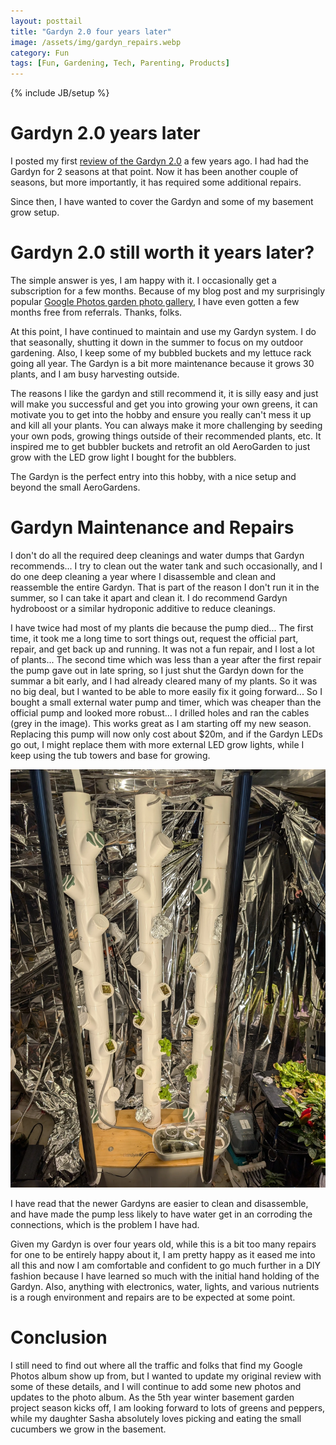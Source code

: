 ```yaml
---
layout: posttail
title: "Gardyn 2.0 four years later"
image: /assets/img/gardyn_repairs.webp
category: Fun
tags: [Fun, Gardening, Tech, Parenting, Products]
---
```

{% include JB/setup %}

# Gardyn 2.0 years later

I posted my first [review of the Gardyn 2.0](/fun/2022/11/10/gardyn-review) a few years ago. I had had the Gardyn for 2 seasons at that point. Now it has been another couple of seasons, but more importantly, it has required some additional repairs.

Since then, I have wanted to cover the Gardyn and some of my basement grow setup.

# Gardyn 2.0 still worth it years later?

The simple answer is yes, I am happy with it. I occasionally get a subscription for a few months. Because of my blog post and my surprisingly popular [Google Photos garden photo gallery](https://photos.app.goo.gl/MLEoP7HsQ8z98H886), I have even gotten a few months free from referrals. Thanks, folks.

At this point, I have continued to maintain and use my Gardyn system. I do that seasonally, shutting it down in the summer to focus on my outdoor gardening. Also, I keep some of my bubbled buckets and my lettuce rack going all year. The Gardyn is a bit more maintenance because it grows 30 plants, and I am busy harvesting outside.

The reasons I like the gardyn and still recommend it, it is silly easy and just will make you successful and get you into growing your own greens, it can motivate you to get into the hobby and ensure you really can't mess it up and kill all your plants. You can always make it more challenging by seeding your own pods, growing things outside of their recommended plants, etc. It inspired me to get bubbler buckets and retrofit an old AeroGarden to just grow with the LED grow light I bought for the bubblers.

The Gardyn is the perfect entry into this hobby, with a nice setup and beyond the small AeroGardens.

# Gardyn Maintenance and Repairs

I don't do all the required deep cleanings and water dumps that Gardyn recommends... I try to clean out the water tank and such occasionally, and I do one deep cleaning a year where I disassemble and clean and reassemble the entire Gardyn. That is part of the reason I don't run it in the summer, so I can take it apart and clean it. I do recommend Gardyn hydroboost or a similar hydroponic additive to reduce cleanings.

I have twice had most of my plants die because the pump died... The first time, it took me a long time to sort things out, request the official part, repair, and get back up and running. It was not a fun repair, and I lost a lot of plants... The second time which was less than a year after the first repair the pump gave out in late spring, so I just shut the Gardyn down for the summar a bit early, and I had already cleared many of my plants. So it was no big deal, but I wanted to be able to more easily fix it going forward... So I bought a small external water pump and timer, which was cheaper than the official pump and looked more robust... I drilled holes and ran the cables (grey in the image). This works great as I am starting off my new season. Replacing this pump will now only cost about $20m, and if the Gardyn LEDs go out, I might replace them with more external LED grow lights, while I keep using the tub towers and base for growing.

![How I Gardyn](/assets/img/gardyn_repairs.webp)

I have read that the newer Gardyns are easier to clean and disassemble, and have made the pump less likely to have water get in an corroding the connections, which is the problem I have had.

Given my Gardyn is over four years old, while this is a bit too many repairs for one to be entirely happy about it, I am pretty happy as it eased me into all this and now I am comfortable and confident to go much further in a DIY fashion because I have learned so much with the initial hand holding of the Gardyn. Also, anything with electronics, water, lights, and various nutrients is a rough environment and repairs are to be expected at some point.

# Conclusion

I still need to find out where all the traffic and folks that find my Google Photos album show up from, but I wanted to update my original review with some of these details, and I will continue to add some new photos and updates to the photo album. As the 5th year winter basement garden project season kicks off, I am looking forward to lots of greens and peppers, while my daughter Sasha absolutely loves picking and eating the small cucumbers we grow in the basement.
